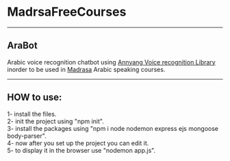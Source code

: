 # MadrsaFreeCourses
----
##  AraBot
Arabic voice recognition chatbot using [Annyang Voice recognition Library](https://www.talater.com/annyang/) inorder to be used in [Madrasa](https://madrasafree.com/) Arabic speaking courses.

----
## HOW to use:
1- install the files. <br />
2- init the project using "npm init". <br />
3- install the packages using "npm i node nodemon express ejs mongoose body-parser". <br />
4- now after you set up the project you can edit it. <br />
5- to display it in the browser use "nodemon app.js". <br />
